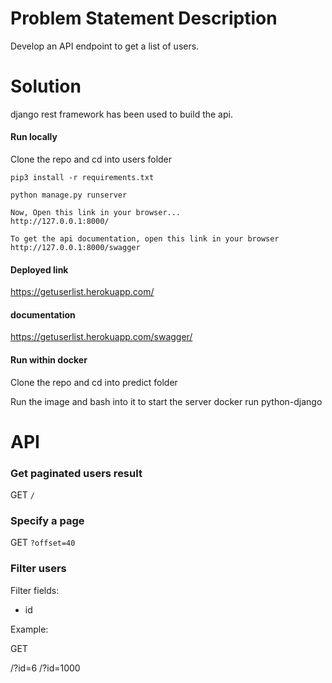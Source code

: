 # Problem Statement Description
Develop an API endpoint to get a list of users.

# Solution
django rest framework has been used to build the api.

#### Run locally
Clone the repo and cd into users folder

```
pip3 install -r requirements.txt

python manage.py runserver

Now, Open this link in your browser...  
http://127.0.0.1:8000/

To get the api documentation, open this link in your browser 
http://127.0.0.1:8000/swagger

```

#### Deployed link
https://getuserlist.herokuapp.com/

#### documentation

https://getuserlist.herokuapp.com/swagger/



#### Run within docker

Clone the repo and cd into predict folder

Run the image and bash into it to start the server
docker run python-django


# API

### Get paginated users result
GET `/`

### Specify a page

GET `?offset=40`

### Filter users

Filter fields:

- id

Example:

GET


/?id=6
/?id=1000

